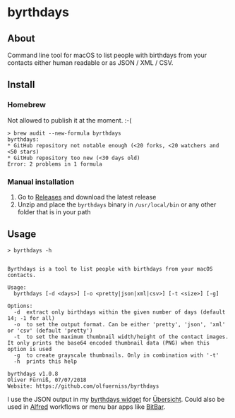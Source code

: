 # byrthdays

## About
Command line tool for macOS to list people with birthdays from your contacts either human readable or as JSON / XML / CSV.

## Install

### Homebrew
Not allowed to publish it at the moment. :-(

```
> brew audit --new-formula byrthdays
byrthdays:
* GitHub repository not notable enough (<20 forks, <20 watchers and <50 stars)
* GitHub repository too new (<30 days old)
Error: 2 problems in 1 formula
```

### Manual installation
1. Go to [Releases](https://github.com/olfuerniss/byrthdays/releases) and download the latest release
2. Unzip and place the ```byrthdays``` binary in ```/usr/local/bin``` or any other folder that is in your path

## Usage
```
> byrthdays -h
```

```

Byrthdays is a tool to list people with birthdays from your macOS contacts.

Usage:
  byrthdays [-d <days>] [-o <pretty|json|xml|csv>] [-t <size>] [-g]

Options:
  -d  extract only birthdays within the given number of days (default 14; -1 for all)
  -o  to set the output format. Can be either 'pretty', 'json', 'xml' or 'csv' (default 'pretty')
  -t  to set the maximum thumbnail width/height of the contact images. It only prints the base64 encoded thumbnail data (PNG) when this option is used
  -g  to create grayscale thumbnails. Only in combination with '-t'
  -h  prints this help

byrthdays v1.0.8
Oliver Fürniß, 07/07/2018
Website: https://github.com/olfuerniss/byrthdays

```

I use the JSON output in my [byrthdays widget](https://github.com/olfuerniss/byrthdays.widget) for [Übersicht](http://tracesof.net/uebersicht/). Could also be used in [Alfred](https://www.alfredapp.com/) workflows or menu bar apps like [BitBar](https://getbitbar.com/).
